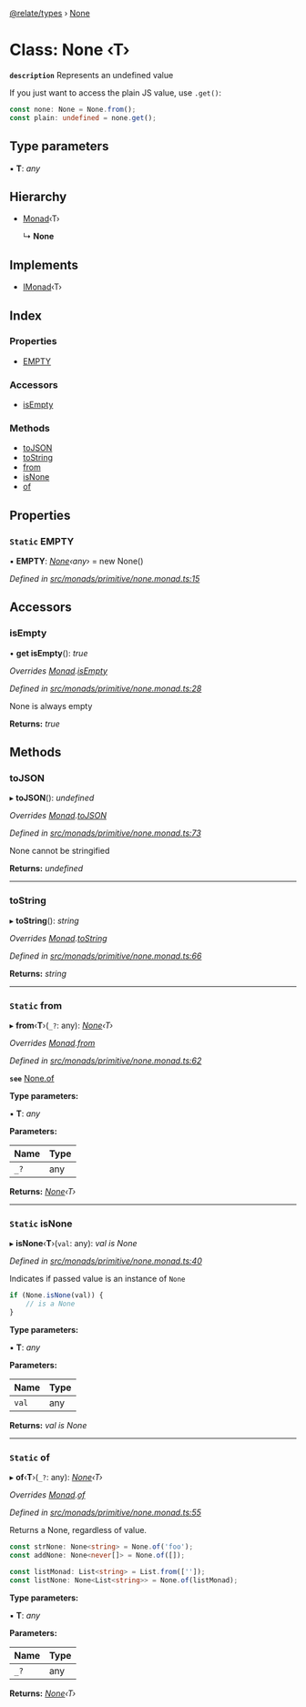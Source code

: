 [@relate/types](../README.md) › [None](none.md)

# Class: None ‹**T**›

**`description`** 
Represents an undefined value

If you just want to access the plain JS value, use `.get()`:
```ts
const none: None = None.from();
const plain: undefined = none.get();
```

## Type parameters

▪ **T**: *any*

## Hierarchy

* [Monad](monad.md)‹T›

  ↳ **None**

## Implements

* [IMonad](../interfaces/imonad.md)‹T›

## Index

### Properties

* [EMPTY](none.md#static-empty)

### Accessors

* [isEmpty](none.md#isempty)

### Methods

* [toJSON](none.md#tojson)
* [toString](none.md#tostring)
* [from](none.md#static-from)
* [isNone](none.md#static-isnone)
* [of](none.md#static-of)

## Properties

### `Static` EMPTY

▪ **EMPTY**: *[None](none.md)‹any›* = new None()

*Defined in [src/monads/primitive/none.monad.ts:15](https://github.com/neo-technology/relate/blob/8cad01f/packages/types/src/monads/primitive/none.monad.ts#L15)*

## Accessors

###  isEmpty

• **get isEmpty**(): *true*

*Overrides [Monad](monad.md).[isEmpty](monad.md#isempty)*

*Defined in [src/monads/primitive/none.monad.ts:28](https://github.com/neo-technology/relate/blob/8cad01f/packages/types/src/monads/primitive/none.monad.ts#L28)*

None is always empty

**Returns:** *true*

## Methods

###  toJSON

▸ **toJSON**(): *undefined*

*Overrides [Monad](monad.md).[toJSON](monad.md#tojson)*

*Defined in [src/monads/primitive/none.monad.ts:73](https://github.com/neo-technology/relate/blob/8cad01f/packages/types/src/monads/primitive/none.monad.ts#L73)*

None cannot be stringified

**Returns:** *undefined*

___

###  toString

▸ **toString**(): *string*

*Overrides [Monad](monad.md).[toString](monad.md#tostring)*

*Defined in [src/monads/primitive/none.monad.ts:66](https://github.com/neo-technology/relate/blob/8cad01f/packages/types/src/monads/primitive/none.monad.ts#L66)*

**Returns:** *string*

___

### `Static` from

▸ **from**‹**T**›(`_?`: any): *[None](none.md)‹T›*

*Overrides [Monad](monad.md).[from](monad.md#static-from)*

*Defined in [src/monads/primitive/none.monad.ts:62](https://github.com/neo-technology/relate/blob/8cad01f/packages/types/src/monads/primitive/none.monad.ts#L62)*

**`see`** [None.of](none.md#static-of)

**Type parameters:**

▪ **T**: *any*

**Parameters:**

Name | Type |
------ | ------ |
`_?` | any |

**Returns:** *[None](none.md)‹T›*

___

### `Static` isNone

▸ **isNone**‹**T**›(`val`: any): *val is None<T>*

*Defined in [src/monads/primitive/none.monad.ts:40](https://github.com/neo-technology/relate/blob/8cad01f/packages/types/src/monads/primitive/none.monad.ts#L40)*

Indicates if passed value is an instance of `None`
```ts
if (None.isNone(val)) {
    // is a None
}
```

**Type parameters:**

▪ **T**: *any*

**Parameters:**

Name | Type |
------ | ------ |
`val` | any |

**Returns:** *val is None<T>*

___

### `Static` of

▸ **of**‹**T**›(`_?`: any): *[None](none.md)‹T›*

*Overrides [Monad](monad.md).[of](monad.md#static-of)*

*Defined in [src/monads/primitive/none.monad.ts:55](https://github.com/neo-technology/relate/blob/8cad01f/packages/types/src/monads/primitive/none.monad.ts#L55)*

Returns a None, regardless of value.

```ts
const strNone: None<string> = None.of('foo');
const addNone: None<never[]> = None.of([]);

const listMonad: List<string> = List.from(['']);
const listNone: None<List<string>> = None.of(listMonad);
```

**Type parameters:**

▪ **T**: *any*

**Parameters:**

Name | Type |
------ | ------ |
`_?` | any |

**Returns:** *[None](none.md)‹T›*

